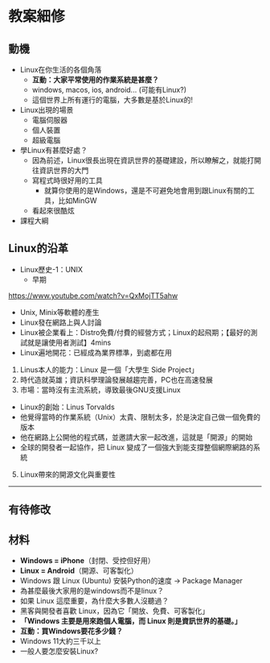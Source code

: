 # 教案細修

## 動機
- Linux在你生活的各個角落
	- **互動：大家平常使用的作業系統是甚麼？**
	- windows, macos, ios, android... (可能有Linux?)
	- 這個世界上所有運行的電腦，大多數是基於Linux的!
- Linux出現的場景
	- 電腦伺服器
	- 個人裝置
	- 超級電腦
- 學Linux有甚麼好處？
	- 因為前述，Linux很長出現在資訊世界的基礎建設，所以瞭解之，就能打開往資訊世界的大門
	- 寫程式時很好用的工具
		- 就算你使用的是Windows，還是不可避免地會用到跟Linux有關的工具，比如MinGW
	- 看起來很酷炫
- 課程大綱
## Linux的沿革
- Linux歷史-1：UNIX
	- 早期

https://www.youtube.com/watch?v=QxMojTT5ahw
- Unix, Minix等軟體的產生
- Linux發在網路上與人討論
- Linux被企業看上：Distro免費/付費的經營方式；Linux的起飛期；【最好的測試就是讓使用者測試】4mins
- Linux遍地開花：已經成為業界標準，到處都在用
1. Linus本人的能力：Linux 是一個「大學生 Side Project」
2. 時代造就英雄；資訊科學理論發展越趨完善，PC也在高速發展
3. 市場：當時沒有主流系統，導致最後GNU支援Linux
- Linux的創始：Linus Torvalds
- 他覺得當時的作業系統（Unix）太貴、限制太多，於是決定自己做一個免費的版本
- 他在網路上公開他的程式碼，並邀請大家一起改進，這就是「開源」的開始
- 全球的開發者一起協作，把 Linux 變成了一個強大到能支撐整個網際網路的系統
5. Linux帶來的開源文化與重要性

---

## 有待修改

## 材料

- **Windows = iPhone**（封閉、受控但好用）
- **Linux = Android**（開源、可客製化）
- Windows 跟 Linux (Ubuntu) 安裝Python的速度 -> Package Manager
- 為甚麼最後大家用的是windows而不是linux？
- 如果 Linux 這麼重要，為什麼大多數人沒聽過？
- 黑客與開發者喜歡 Linux，因為它「開放、免費、可客製化」
- **「Windows 主要是用來跑個人電腦，而 Linux 則是資訊世界的基礎。」** 
- **互動：買Windows要花多少錢？**
- Windows 11大約三千以上
- 一般人要怎麼安裝Linux?